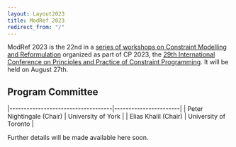 ```yaml
---
layout: Layout2023
title: ModRef 2023
redirect_from: "/"
---
```


ModRef 2023 is the 22nd in a [series of workshops on Constraint Modelling and Reformulation](https://www-users.york.ac.uk/~af9/ModRef/) organized as part of CP 2023, the [29th International Conference on Principles and Practice of Constraint Programming](https://cp2023.a4cp.org/).
It will be held on August 27th. 

## <a name="programCommittee"></a> Program Committee

|------------------------------------|-----------------------|
| Peter Nightingale (Chair)          | University of York    | 
| Elias Khalil (Chair)               | University of Toronto |



Further details will be made available here soon. 
